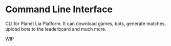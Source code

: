 # Command Line Interface

CLI for Planet Lia Platform. It can download games, bots, generate matches, upload bots to the leaderboard and much more.

WIP 
